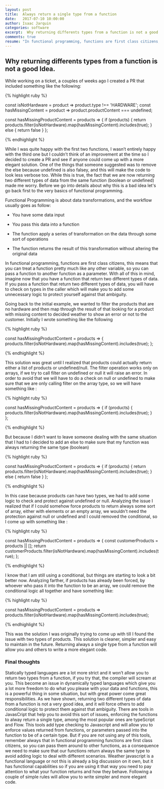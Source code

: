 ```yaml
---
layout: post
title:  Always return a single type from a function
date:   2017-07-10 10:00:00
author: Isaac Jarquin
categories: software
excerpt:  Why returning differents types from a function is not a good Idea.
comments: true
resume: "In functional programming, functions are first class citizens, this means that you can treat a function pretty much like any other variable, so you can pass a function to another function as a parameter."
---
```


## Why returning differents types from a function is not a good Idea.

While working on a ticket, a couples of weeks ago I created a PR that included something like the following:

{% highlight ruby %}

const isNotHardware = product => product.type !== 'HARDWARE';
const hasMissingContent = product => product.productContent === undefined;

const hasMissingProductContent = products => {
  if (products) {
    return products.filter(isNotHardware).map(hasMissingContent).includes(true);
  }  else {
    return false
  }
};

{% endhighlight %}


While I was quite happy with the first two functions, I wasn’t entirely happy with the third one but I couldn’t think of an improvement at the time so I decided to create a PR and see if anyone could come up with a more elegant solution. One of the things that someone suggested was to remove the else because undefined is also falsey, and this will make the code to look less verbose too. While this is true, the fact that we are now returning two different types of data from the same function (boolean or undefined) made me worry. Before we go into details about why this is a bad idea let's go back first to the very basics of functional programming.

Functional Programming is about data transformations, and the workflow usually goes as follow:

*  You have some data input

*  You pass this data into a function

*  The function apply a series of transformation on the data through some sort of operations

*  The function returns the result of this transformation without altering the original data


In functional programming, functions are first class citizens, this means that you can treat a function pretty much like any other variable, so you can pass a function to another function as a parameter. With all of this in mind, imagine now that you have a function that return two different types of data. If you pass a function that return two different types of data, you will have to check on types in the  caller which will make you to add some unnecessary logic to protect yourself against that ambiguity.

Going back to the initial example, we wanted to filter the products that are no hardware and then map through the result of that looking for a product with missing content to decided weather to show an error or not to the customer. Initially I wrote something like the following


{% highlight ruby %}

const hasMissingProductContent = products => {
    products.filter(isNotHardware).map(hasMissingContent).includes(true);
};

{% endhighlight %}


This solution was great until I realized that products could actually return either a list of products or undefined/null. The filter operation works only on arrays, if  we try to call filter on undefined or null it will raise an error. In order to avoid that we will have to do a check on null or undefined to make sure that we are only calling filter on the array type, so we will have something like :  


{% highlight ruby %}

const hasMissingProductContent = products => {
  if (products) {
    products.filter(isNotHardware).map(hasMissingContent).includes(true);
  }  
};

{% endhighlight %}

But because I didn’t want to leave someone dealing with the same situation that I had to I decided to add an else to make sure that my function was always returning the same type (boolean)

{% highlight ruby %}

const hasMissingProductContent = products => {
  if (products) {
    return products.filter(isNotHardware).map(hasMissingContent).includes(true);
  }  else {
    return false
  }
};

{% endhighlight %}

In this case because products can have two types, we had to add some logic to check and protect against undefined or null. Analyzing the issue I realized that if I could somehow force products to return always some sort of array, either with elements or an empty array, we wouldn't need the protection against null or undefined and I could removed the conditional, so I come up with something like :

{% highlight ruby %}

const hasMissingProductContent = products => {
    const customerProducts = products || [];
    return customerProducts.filter(isNotHardware).map(hasMissingContent).includes(true);
};

{% endhighlight %}

I know that I am still using a conditional, but things are starting to look a bit better now. Analyzing farther, if products has already been forced, by whoever who pass it into the function to be an array, we could remove the conditional logic all together and have something like:

{% highlight ruby %}

const hasMissingProductContent = products => products.filter(isNotHardware).map(hasMissingContent).includes(true);

{% endhighlight %}

This was the solution I was originally trying to come up with till I found the issue with two types of products. This solution is cleaner, simpler and easy to maintain in the future. Returning always a single type from a function will allow you and others to write a more elegant code.

### Final thoughts

Statically typed languages are a lot more strict and it won’t allow you to return two types from a function, if you try that, the compiler will scream at you. This become an issue in dynamically typed languages which give you a lot more freedom to do what you please with your data and functions, this is a powerful thing in some situation, but with great power come great responsibilities. As we have shown, returning two different types of data from a function is not a very good idea, and it will force others to add conditional logic to protect them against that ambiguity. There are tools in JavasCript that help you to avoid this sort of issues, enforcing the functions to alway return a single type, among the most popular ones are typeScript and Flow. This tools add type checking to Javascript and will allow you to enforce values returned from functions, or parameters passed into the function to be of a certain type. But if you are not using any of this tools, remember always that in functional programming functions are first class citizens, so you can pass them around to other functions, as a consequence we need to make sure that our functions return always the same type to avoid adding logic to deal with different scenarios. Weather javascript is a functional language or not this is already a big discussion on it own, but it has functional capabilities so if you are using it that way you need to pay attention to what your function returns and how they behave. Following a couple of simple rules will allow you to write simpler and more elegant code.

